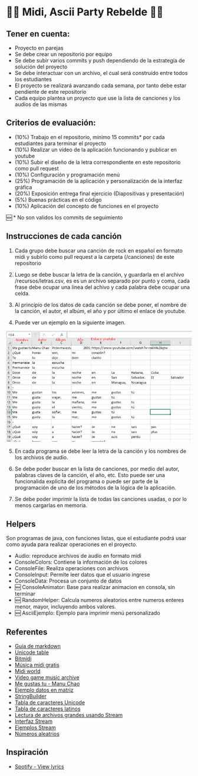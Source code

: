 # 🎵💃 Midi, Ascii Party Rebelde 🕺🎵

## Tener en cuenta:

- Proyecto en parejas
- Se debe crear un repositorio por equipo
- Se debe subir varios commits y push dependiendo de la estrategía de solución del proyecto
- Se debe interactuar con un archivo, el cual será construído entre todos los estudiantes
- El proyecto se realizará avanzando cada semana, por tanto debe estar pendiente de este repositorio
- Cada equipo plantea un proyecto que use la lista de canciones y los audios de las mismas

## Criterios de evaluación:

- (10%) Trabajo en el repositorio, mínimo 15 commits* por cada estudiantes para terminar el proyecto
- (10%) Realizar un video de la aplicación funcionando y publicar en youtube
- (10%) Subir el diseño de la letra correspondiente en este repositorio como pull request
- (10%) Configuración y programación menú
- (25%) Programación de la aplicación y personalización de la interfaz gráfica
- (20%) Exposición entrega final ejercicio (Diapositivas y presentación)
- (5%) Buenas prácticas en el código
- (10%) Aplicación del concepto de funciones en el proyecto

:new: * No son validos los commits de seguimiento

## Instrucciones de cada canción

1. Cada grupo debe buscar una canción de rock en español en formato midi y subirlo como pull request a la carpeta (/canciones) de este repositorio

2. Luego se debe buscar la letra de la canción, y guardarla en el archivo /recursos/letras.csv, es es un archivo separado por punto y coma, cada frase debe ocupar una línea del achivo y cada palabra debe ocupar una celda.

3. Al principio de los datos de cada canción se debe poner, el nombre de la canción, el autor, el albúm, el año y por último el enlace de youtube.

4. Puede ver un ejemplo en la siguiente imagen.

![Archivo letras de las canciones](recursos/ejemplo_archivo.png) 

5. En cada programa se debe leer la letra de la canción y los nombres de los archivos de audio.

6. Se debe poder buscar en la lista de canciones, por medio del autor, palabras claves de la canción, el año, etc. Esto puede ser una funcionalida explicita del programa o puede ser parte de la programación de uno de los métodos de la lógica de la aplicación.

7. Se debe poder imprimir la lista de todas las canciones usadas, o por lo menos cargarlas en memoria.

## Helpers

Son programas de java, con funciones listas, que el estudiante podrá usar como ayuda para realizar operaciones en el proyecto.

- Audio: reproduce archivos de audio en formato midi
- ConsoleColors: Contiene la información de los colores
- ConsoleFile: Realiza operaciones con archivos
- ConsoleInput: Permite leer datos que el usuario ingrese
- ConsoleData: Procesa un conjunto de datos
- :new: ConsoleAnimator: Base para realizar animacion en consola, sin terminar
- :new: RandomHelper: Calcula numeros aleatorios entre numeros enteres menor, mayor, incluyendo ambos valores.
- :new: AsciiEjemplo: Ejemplo para imprimir menú personalizado

## Referentes

- [Guia de markdown](https://github.com/adam-p/markdown-here/wiki/Markdown-Cheatsheet)
- [Unicode table](https://unicode-table.com/en/)
- [Bitmidi](https://bitmidi.com/)
- [Música midi gratis](http://www.musicamidigratis.com/)
- [Midi world](https://www.midiworld.com/)
- [Video game music archive](http://www.vgmusic.com/)
- [Me gustas tu - Manu Chao](https://genius.com/Manu-chao-me-gustas-tu-lyrics)
- [Ejemplo datos en matriz](https://onlinegdb.com/r14vUiWvu)
- [StringBuilder](https://docs.oracle.com/javase/7/docs/api/java/lang/StringBuilder.html#replace(int,%20int,%20java.lang.String))
- [Tabla de caracteres Unicode](https://unicode-table.com/es/)
- [Tabla de caracteres latinos](https://ingmmurillo.blogspot.com/2012/05/tabla-de-caracteres-latinos-en-unicode.html)
- [Lectura de archivos grandes usando Stream](https://mkyong.com/java8/java-8-stream-read-a-file-line-by-line/)
- [Interfaz Stream](https://docs.oracle.com/javase/8/docs/api/java/util/stream/package-summary.html)
- [Ejemplos Stream](https://stackabuse.com/guide-to-java-streams-foreach-with-examples/)
- [Números aleatrios](https://memorynotfound.com/random-number-inclusive-exclusive-java/)

## Inspiración

- [Spotify - View lyrics](https://support.spotify.com/us/article/view-lyrics/)
